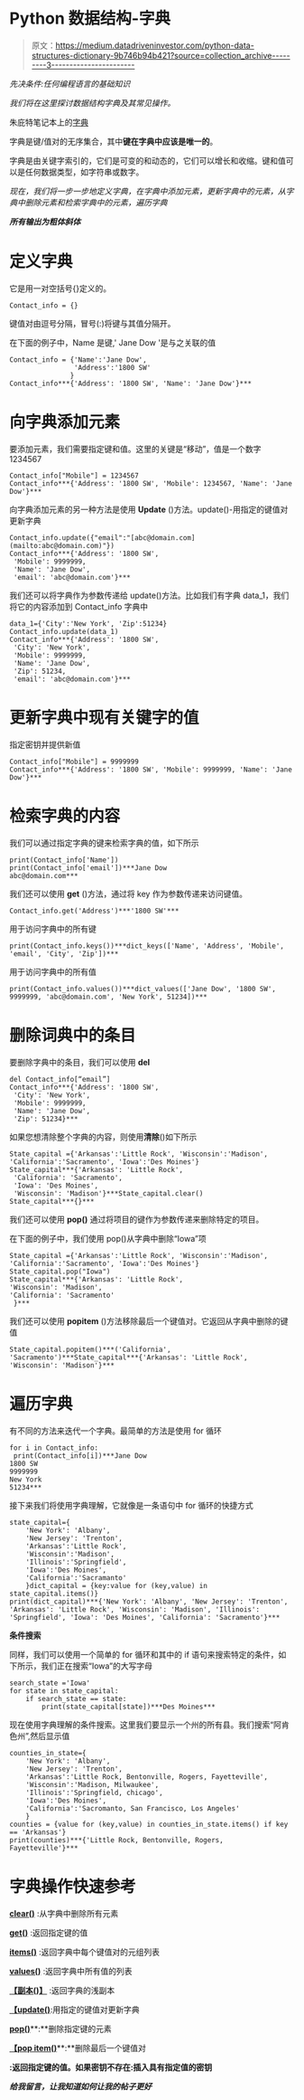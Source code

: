# Python 数据结构-字典

> 原文：<https://medium.datadriveninvestor.com/python-data-structures-dictionary-9b746b94b421?source=collection_archive---------3----------------------->

*先决条件:任何编程语言的基础知识*

*我们将在这里探讨数据结构字典及其常见操作。*

朱庇特笔记本上的[字典](https://github.com/arshren/Data-Structures/blob/master/Python%20Data%20Structure%20-%20Dictionary.ipynb)

字典是键/值对的无序集合，其中**键在字典中应该是唯一的**。

字典是由关键字索引的，它们是可变的和动态的，它们可以增长和收缩。键和值可以是任何数据类型，如字符串或数字。

*现在，我们将一步一步地定义字典，在字典中添加元素，更新字典中的元素，从字典中删除元素和检索字典中的元素，遍历字典*

***所有输出为粗体斜体***

# **定义字典**

它是用一对空括号{}定义的。

```
Contact_info = {}
```

键值对由逗号分隔，冒号(:)将键与其值分隔开。

在下面的例子中，Name 是键,' Jane Dow '是与之关联的值

```
Contact_info = {'Name':'Jane Dow', 
                'Address':'1800 SW'
               }
Contact_info***{'Address': '1800 SW', 'Name': 'Jane Dow'}***
```

# **向字典添加元素**

要添加元素，我们需要指定键和值。这里的关键是“移动”，值是一个数字 1234567

```
Contact_info["Mobile"] = 1234567
Contact_info***{'Address': '1800 SW', 'Mobile': 1234567, 'Name': 'Jane Dow'}***
```

向字典添加元素的另一种方法是使用 **Update** ()方法。update()-用指定的键值对更新字典

```
Contact_info.update({"email":"[abc@domain.com](mailto:abc@domain.com)"})
Contact_info***{'Address': '1800 SW',
 'Mobile': 9999999,
 'Name': 'Jane Dow',
 'email': 'abc@domain.com'}***
```

我们还可以将字典作为参数传递给 update()方法。比如我们有字典 data_1，我们将它的内容添加到 Contact_info 字典中

```
data_1={'City':'New York', 'Zip':51234}
Contact_info.update(data_1)
Contact_info***{'Address': '1800 SW',
 'City': 'New York',
 'Mobile': 9999999,
 'Name': 'Jane Dow',
 'Zip': 51234,
 'email': 'abc@domain.com'}***
```

# **更新字典中现有关键字的值**

指定密钥并提供新值

```
Contact_info["Mobile"] = 9999999
Contact_info***{'Address': '1800 SW', 'Mobile': 9999999, 'Name': 'Jane Dow'}***
```

# 检索字典的内容

我们可以通过指定字典的键来检索字典的值，如下所示

```
print(Contact_info['Name'])
print(Contact_info['email'])***Jane Dow
abc@domain.com***
```

我们还可以使用 **get** ()方法，通过将 key 作为参数传递来访问键值。

```
Contact_info.get('Address')***'1800 SW'***
```

用于访问字典中的所有键

```
print(Contact_info.keys())***dict_keys(['Name', 'Address', 'Mobile', 'email', 'City', 'Zip'])***
```

用于访问字典中的所有值

```
print(Contact_info.values())***dict_values(['Jane Dow', '1800 SW', 9999999, 'abc@domain.com', 'New York', 51234])***
```

# 删除词典中的条目

要删除字典中的条目，我们可以使用 **del**

```
del Contact_info[“email”]
Contact_info***{'Address': '1800 SW',
 'City': 'New York',
 'Mobile': 9999999,
 'Name': 'Jane Dow',
 'Zip': 51234}***
```

如果您想清除整个字典的内容，则使用**清除**()如下所示

```
State_capital ={'Arkansas':'Little Rock', 'Wisconsin':'Madison', 'California':'Sacramento', 'Iowa':'Des Moines'}
State_capital***{'Arkansas': 'Little Rock',
 'California': 'Sacramento',
 'Iowa': 'Des Moines',
 'Wisconsin': 'Madison'}***State_capital.clear()
State_capital***{}***
```

我们还可以使用 **pop()** 通过将项目的键作为参数传递来删除特定的项目。

在下面的例子中，我们使用 pop()从字典中删除“Iowa”项

```
State_capital ={'Arkansas':'Little Rock', 'Wisconsin':'Madison', 'California':'Sacramento', 'Iowa':'Des Moines'}
State_capital.pop("Iowa")
State_capital***{'Arkansas': 'Little Rock',
'Wisconsin': 'Madison',
'California': 'Sacramento'
 }***
```

我们还可以使用 **popitem** ()方法移除最后一个键值对。它返回从字典中删除的键值

```
State_capital.popitem()***('California', 'Sacramento')***State_capital***{'Arkansas': 'Little Rock', 'Wisconsin': 'Madison'}***
```

# 遍历字典

有不同的方法来迭代一个字典。最简单的方法是使用 for 循环

```
for i in Contact_info:
 print(Contact_info[i])***Jane Dow
1800 SW
9999999
New York
51234***
```

接下来我们将使用字典理解，它就像是一条语句中 for 循环的快捷方式

```
state_capital={
    'New York': 'Albany',
    'New Jersey': 'Trenton',
    'Arkansas':'Little Rock',
    'Wisconsin':'Madison',
    'Illinois':'Springfield',
    'Iowa':'Des Moines',
    'California':'Sacramanto'
    }dict_capital = {key:value for (key,value) in state_capital.items()}
print(dict_capital)***{'New York': 'Albany', 'New Jersey': 'Trenton', 'Arkansas': 'Little Rock', 'Wisconsin': 'Madison', 'Illinois': 'Springfield', 'Iowa': 'Des Moines', 'California': 'Sacramento'}***
```

**条件搜索**

同样，我们可以使用一个简单的 for 循环和其中的 if 语句来搜索特定的条件，如下所示，我们正在搜索“Iowa”的大写字母

```
search_state ='Iowa'
for state in state_capital:
    if search_state == state:
        print(state_capital[state])***Des Moines***
```

现在使用字典理解的条件搜索。这里我们要显示一个州的所有县。我们搜索“阿肯色州”,然后显示值

```
counties_in_state={
    'New York': 'Albany',
    'New Jersey': 'Trenton',
    'Arkansas':'Little Rock, Bentonville, Rogers, Fayetteville',
    'Wisconsin':'Madison, Milwaukee',
    'Illinois':'Springfield, chicago',
    'Iowa':'Des Moines',
    'California':'Sacromanto, San Francisco, Los Angeles'
    }
counties = {value for (key,value) in counties_in_state.items() if key == 'Arkansas'}
print(counties)***{'Little Rock, Bentonville, Rogers, Fayetteville'}***
```

# 字典操作快速参考

[**clear()**](https://www.w3schools.com/python/ref_dictionary_clear.asp) :从字典中删除所有元素

[**get()**](https://www.w3schools.com/python/ref_dictionary_get.asp) :返回指定键的值

[**items()**](https://www.w3schools.com/python/ref_dictionary_items.asp) :返回字典中每个键值对的元组列表

[**values()**](https://www.w3schools.com/python/ref_dictionary_values.asp) :返回字典中所有值的列表

[**【副本()】**](https://www.w3schools.com/python/ref_dictionary_copy.asp) :返回字典的浅副本

[**【update()**](https://www.w3schools.com/python/ref_dictionary_update.asp):用指定的键值对更新字典

[**pop()**](https://www.w3schools.com/python/ref_dictionary_pop.asp)**:**删除指定键的元素

[**【pop item()**](https://www.w3schools.com/python/ref_dictionary_popitem.asp)**:**删除最后一个键值对

[](https://www.w3schools.com/python/ref_dictionary_setdefault.asp)**:返回指定键的值。如果密钥不存在:插入具有指定值的密钥**

***给我留言，让我知道如何让我的帖子更好***
